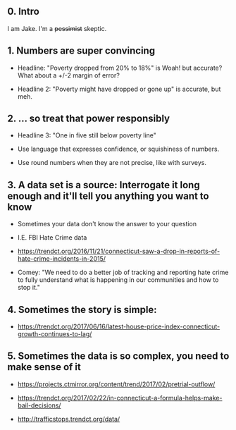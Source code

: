 ## 0. Intro

I am Jake. I'm a ~~pessimist~~ skeptic.

## 1. Numbers are super convincing

* Headline: "Poverty dropped from 20% to 18%" is Woah! but accurate? What about a +/-2 margin of error?

* Headline 2: "Poverty might have dropped or gone up" is accurate, but meh.

## 2. ... so treat that power responsibly

* Headline 3: "One in five still below poverty line"

* Use language that expresses confidence, or squishiness of numbers.

* Use round numbers when they are not precise, like with surveys.

## 3. A data set is a source: Interrogate it long enough and it'll tell you anything you want to know

* Sometimes your data don't know the answer to your question

* I.E. FBI Hate Crime data

* https://trendct.org/2016/11/21/connecticut-saw-a-drop-in-reports-of-hate-crime-incidents-in-2015/

* Comey: "We need to do a better job of tracking and reporting hate crime to fully understand what is happening in our communities and how to stop it."

## 4. Sometimes the story is simple:

* https://trendct.org/2017/06/16/latest-house-price-index-connecticut-growth-continues-to-lag/

## 5. Sometimes the data is so complex, you need to make sense of it

* https://projects.ctmirror.org/content/trend/2017/02/pretrial-outflow/

* https://trendct.org/2017/02/22/in-connecticut-a-formula-helps-make-bail-decisions/

* http://trafficstops.trendct.org/data/


